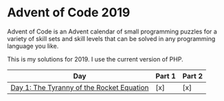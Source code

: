 # Advent of Code 2019

Advent of Code is an Advent calendar of small programming puzzles for a variety of skill sets and skill levels that can be solved in any programming language you like.

This is my solutions for 2019. I use the current version of PHP.

| Day | Part 1 | Part 2 |
|---|---|---|
| [Day 1: The Tyranny of the Rocket Equation](https://adventofcode.com/2019/day/1) | [x] | [x]

